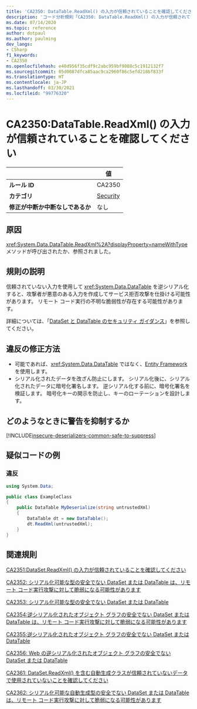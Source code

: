 ```yaml
---
title: 'CA2350: DataTable.ReadXml() の入力が信頼されていることを確認してください (コード分析)'
description: 'コード分析規則「CA2350: DataTable.ReadXml() の入力が信頼されていることを確認してください」について'
ms.date: 07/14/2020
ms.topic: reference
author: dotpaul
ms.author: paulming
dev_langs:
- CSharp
f1_keywords:
- CA2350
ms.openlocfilehash: e40d956f35cdf9c2abc959bf9088c5c1912132f7
ms.sourcegitcommit: 05d0087dfca85aac9ca2960f86c5efd218bf833f
ms.translationtype: HT
ms.contentlocale: ja-JP
ms.lasthandoff: 03/30/2021
ms.locfileid: "99776320"
---
```

# <a name="ca2350-ensure-datatablereadxmls-input-is-trusted"></a>CA2350:DataTable.ReadXml() の入力が信頼されていることを確認してください

| | 値 |
|-|-|
| **ルール ID** |CA2350|
| **カテゴリ** |[Security](security-warnings.md)|
| **修正が中断か中断なしであるか** |なし|

## <a name="cause"></a>原因

<xref:System.Data.DataTable.ReadXml%2A?displayProperty=nameWithType> メソッドが呼び出されたか、参照されました。

## <a name="rule-description"></a>規則の説明

信頼されていない入力を使用して <xref:System.Data.DataTable> を逆シリアル化すると、攻撃者が悪意のある入力を作成してサービス拒否攻撃を仕掛ける可能性があります。 リモート コード実行の不明な脆弱性が存在する可能性があります。

詳細については、「[DataSet と DataTable のセキュリティ ガイダンス](../../../framework/data/adonet/dataset-datatable-dataview/security-guidance.md)」を参照してください。

## <a name="how-to-fix-violations"></a>違反の修正方法

- 可能であれば、<xref:System.Data.DataTable> ではなく、[Entity Framework](/ef/) を使用します。
- シリアル化されたデータを改ざん防止にします。 シリアル化後に、シリアル化されたデータに暗号化署名します。 逆シリアル化する前に、暗号化署名を検証します。 暗号化キーの開示を防止し、キーのローテーションを設計します。

## <a name="when-to-suppress-warnings"></a>どのようなときに警告を抑制するか

[!INCLUDE[insecure-deserializers-common-safe-to-suppress](~/includes/code-analysis/insecure-deserializers-common-safe-to-suppress.md)]

## <a name="pseudo-code-examples"></a>疑似コードの例

### <a name="violation"></a>違反

```csharp
using System.Data;

public class ExampleClass
{
    public DataTable MyDeserialize(string untrustedXml)
    {
        DataTable dt = new DataTable();
        dt.ReadXml(untrustedXml);
    }
}
```

## <a name="related-rules"></a>関連規則

[CA2351:DataSet.ReadXml() の入力が信頼されていることを確認してください](ca2351.md)

[CA2352: シリアル化可能な型の安全でない DataSet または DataTable は、リモート コード実行攻撃に対して脆弱になる可能性があります](ca2352.md)

[CA2353: シリアル化可能な型の安全でない DataSet または DataTable](ca2353.md)

[CA2354:逆シリアル化されたオブジェクト グラフの安全でない DataSet または DataTable は、リモート コード実行攻撃に対して脆弱になる可能性があります](ca2354.md)

[CA2355:逆シリアル化されたオブジェクト グラフの安全でない DataSet または DataTable](ca2355.md)

[CA2356: Web の逆シリアル化されたオブジェクト グラフの安全でない DataSet または DataTable](ca2356.md)

[CA2361: DataSet.ReadXml() を含む自動生成クラスが信頼されていないデータで使用されていないことを確認してください](ca2361.md)

[CA2362: シリアル化可能な自動生成型の安全でない DataSet または DataTable は、リモート コード実行攻撃に対して脆弱になる可能性があります](ca2362.md)
